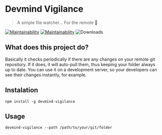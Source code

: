 

# Devmind Vigilance

> A simple file watcher... For the remote 👀

[![Maintainability](https://api.codeclimate.com/v1/badges/d2fcf73be12a5b16234c/maintainability)](https://codeclimate.com/github/LukasMeine/vigilance/maintainability)
[![Maintainability](https://scrutinizer-ci.com/g/LukasMeine/vigilance/badges/build.png?b=master)](https://scrutinizer-ci.com/g/LukasMeine/vigilance/inspections/8fe9c318-a4bd-4158-8cda-f538c8cbaac5/log)
![Downloads](https://img.shields.io/npm/dt/devmind-vigilance.svg)


## What does this project do?

Basically it checks periodically if there are any changes on your remote git repository. If it does, it will auto-pull them, thus keeping your folder always up to date. You can use it on a development server, so your developers can see their changes instantly, for example.

## Instalation
```
npm install -g devmind-vigilance
```  
## Usage
```
devmind-vigilance --path /path/to/your/git/folder
```
